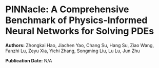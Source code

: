 # PINNacle: A Comprehensive Benchmark of Physics-Informed Neural Networks for Solving PDEs

**Authors:** Zhongkai Hao, Jiachen Yao, Chang Su, Hang Su, Ziao Wang, Fanzhi Lu, Zeyu Xia, Yichi Zhang, Songming Liu, Lu Lu, Jun Zhu

**Publication Date:** N/A

